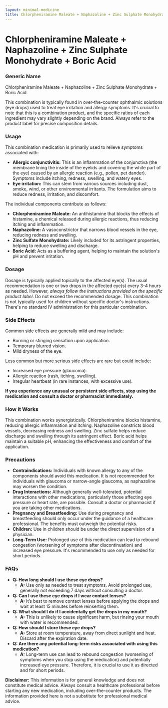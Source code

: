 ```yaml
---
layout: minimal-medicine
title: Chlorpheniramine Maleate + Naphazoline + Zinc Sulphate Monohydrate + Boric Acid
---
```


# Chlorpheniramine Maleate + Naphazoline + Zinc Sulphate Monohydrate + Boric Acid
### Generic Name
Chlorpheniramine Maleate + Naphazoline + Zinc Sulphate Monohydrate + Boric Acid

This combination is typically found in over-the-counter ophthalmic solutions (eye drops) used to treat eye irritation and allergy symptoms.  It's crucial to note that this is a combination product, and the specific ratios of each ingredient may vary slightly depending on the brand.  Always refer to the product label for precise composition details.


### Usage

This combination medication is primarily used to relieve symptoms associated with:

* **Allergic conjunctivitis:** This is an inflammation of the conjunctiva (the membrane lining the inside of the eyelids and covering the white part of the eye) caused by an allergic reaction (e.g., pollen, pet dander).  Symptoms include itching, redness, swelling, and watery eyes.
* **Eye irritation:** This can stem from various sources including dust, smoke, wind, or other environmental irritants.  The formulation aims to reduce redness, irritation, and discomfort.


The individual components contribute as follows:

* **Chlorpheniramine Maleate:** An antihistamine that blocks the effects of histamine, a chemical released during allergic reactions, thus reducing itching and inflammation.
* **Naphazoline:** A vasoconstrictor that narrows blood vessels in the eye, reducing redness and swelling.
* **Zinc Sulfate Monohydrate:**  Likely included for its astringent properties, helping to reduce swelling and discharge.
* **Boric Acid:** Acts as a buffering agent, helping to maintain the solution's pH and prevent irritation.


### Dosage

Dosage is typically applied topically to the affected eye(s).  The usual recommendation is one or two drops in the affected eye(s) every 3-4 hours as needed. However, *always follow the instructions provided on the specific product label*.  Do not exceed the recommended dosage.  This combination is not typically used for children without specific doctor's instructions.  There's no standard IV administration for this particular combination.


### Side Effects

Common side effects are generally mild and may include:

* Burning or stinging sensation upon application.
* Temporary blurred vision.
* Mild dryness of the eye.

Less common but more serious side effects are rare but could include:

* Increased eye pressure (glaucoma).
* Allergic reaction (rash, itching, swelling).
* Irregular heartbeat (in rare instances, with excessive use).


**If you experience any unusual or persistent side effects, stop using the medication and consult a doctor or pharmacist immediately.**


### How it Works

This combination works synergistically. Chlorpheniramine blocks histamine, reducing allergic inflammation and itching. Naphazoline constricts blood vessels, decreasing redness and swelling. Zinc sulfate helps reduce discharge and swelling through its astringent effect.  Boric acid helps maintain a suitable pH, enhancing the effectiveness and comfort of the application.


### Precautions

* **Contraindications:**  Individuals with known allergy to any of the components should avoid this medication.  It is not recommended for individuals with glaucoma or narrow-angle glaucoma, as naphazoline may worsen the condition.
* **Drug Interactions:** Although generally well-tolerated, potential interactions with other medications, particularly those affecting eye pressure or heart rate, are possible.  Consult a doctor or pharmacist if you are taking other medications.
* **Pregnancy and Breastfeeding:**  Use during pregnancy and breastfeeding should only occur under the guidance of a healthcare professional.  The benefits must outweigh the potential risks.
* **Children:** Use in children should be under the direct supervision of a physician.
* **Long-Term Use:**  Prolonged use of this medication can lead to rebound congestion (worsening of symptoms after discontinuation) and increased eye pressure.  It's recommended to use only as needed for short periods.


### FAQs

* **Q: How long should I use these eye drops?**
    * **A:** Use only as needed to treat symptoms.  Avoid prolonged use, generally not exceeding 7 days without consulting a doctor.
* **Q: Can I use these eye drops if I wear contact lenses?**
    * **A:**  It’s best to remove contact lenses before applying the drops and wait at least 15 minutes before reinserting them.
* **Q: What should I do if I accidentally get the drops in my mouth?**
    * **A:** This is unlikely to cause significant harm, but rinsing your mouth with water is recommended.
* **Q: How should I store these eye drops?**
    * **A:** Store at room temperature, away from direct sunlight and heat.  Discard after the expiration date.
* **Q: Are there any potential long-term risks associated with using this medication?**
    * **A:**  Long-term use can lead to rebound congestion (worsening of symptoms when you stop using the medication) and potentially increased eye pressure. Therefore, it is crucial to use it as directed and for short periods.


**Disclaimer:** This information is for general knowledge and does not constitute medical advice.  Always consult a healthcare professional before starting any new medication, including over-the-counter products.  The information provided here is not a substitute for professional medical advice.
